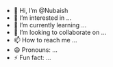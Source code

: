 - 👋 Hi, I’m @Nubaish
- 👀 I’m interested in ...
- 🌱 I’m currently learning ...
- 💞️ I’m looking to collaborate on ...
- 📫 How to reach me ...
- 😄 Pronouns: ...
- ⚡ Fun fact: ...

<!---
Nubaish/Nubaish is a ✨ special ✨ repository because its `README.md` (this file) appears on your GitHub profile.
You can click the Preview link to take a look at your changes.
--->

